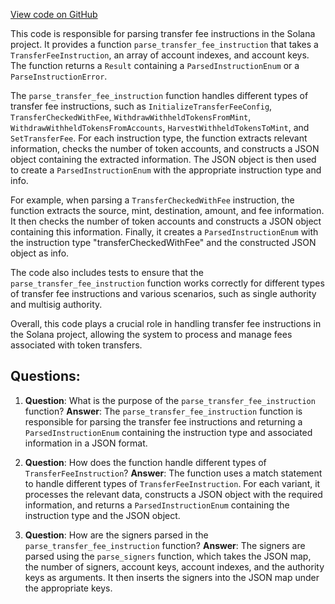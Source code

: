 [View code on GitHub](https://github.com/solana-labs/solana/blob/master/transaction-status/src/parse_token/extension/transfer_fee.rs)

This code is responsible for parsing transfer fee instructions in the Solana project. It provides a function `parse_transfer_fee_instruction` that takes a `TransferFeeInstruction`, an array of account indexes, and account keys. The function returns a `Result` containing a `ParsedInstructionEnum` or a `ParseInstructionError`.

The `parse_transfer_fee_instruction` function handles different types of transfer fee instructions, such as `InitializeTransferFeeConfig`, `TransferCheckedWithFee`, `WithdrawWithheldTokensFromMint`, `WithdrawWithheldTokensFromAccounts`, `HarvestWithheldTokensToMint`, and `SetTransferFee`. For each instruction type, the function extracts relevant information, checks the number of token accounts, and constructs a JSON object containing the extracted information. The JSON object is then used to create a `ParsedInstructionEnum` with the appropriate instruction type and info.

For example, when parsing a `TransferCheckedWithFee` instruction, the function extracts the source, mint, destination, amount, and fee information. It then checks the number of token accounts and constructs a JSON object containing this information. Finally, it creates a `ParsedInstructionEnum` with the instruction type "transferCheckedWithFee" and the constructed JSON object as info.

The code also includes tests to ensure that the `parse_transfer_fee_instruction` function works correctly for different types of transfer fee instructions and various scenarios, such as single authority and multisig authority.

Overall, this code plays a crucial role in handling transfer fee instructions in the Solana project, allowing the system to process and manage fees associated with token transfers.
## Questions: 
 1. **Question**: What is the purpose of the `parse_transfer_fee_instruction` function?
   **Answer**: The `parse_transfer_fee_instruction` function is responsible for parsing the transfer fee instructions and returning a `ParsedInstructionEnum` containing the instruction type and associated information in a JSON format.

2. **Question**: How does the function handle different types of `TransferFeeInstruction`?
   **Answer**: The function uses a match statement to handle different types of `TransferFeeInstruction`. For each variant, it processes the relevant data, constructs a JSON object with the required information, and returns a `ParsedInstructionEnum` containing the instruction type and the JSON object.

3. **Question**: How are the signers parsed in the `parse_transfer_fee_instruction` function?
   **Answer**: The signers are parsed using the `parse_signers` function, which takes the JSON map, the number of signers, account keys, account indexes, and the authority keys as arguments. It then inserts the signers into the JSON map under the appropriate keys.